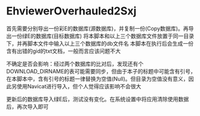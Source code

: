 # EhviewerOverhauled2Sxj

首先需要分别导出一份彩E的数据库(源数据库)，并复制一份(Copy数据库)。再导出一份绿E的数据库(目标数据库)
将本脚本和以上三个数据库文件放置于同一目录下，并再脚本文件中输入以上三个数据库的db文件名
本脚本在执行后会生成一份含有出错的gid的txt文档，一般而言应该问题不大

不确定是否会影响：经过两个数据库的比对后，发现还有个DOWNLOAD_DIRNAME的表可能需要同步，但由于本子的标题中可能含有引号，在本脚本中，含有引号的标题一律替换为空值(Null)。但目录为空值没有意义，因此另使用Navicat进行导入，但个人觉得应该影响不会很大

更新后的数据库导入绿E后，测试没有变化。在系统设置中将应用清除使用数据后，再次导入即可
